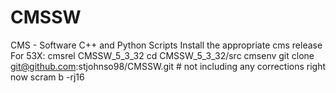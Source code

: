 # CMSSW
CMS - Software C++ and Python Scripts
Install the appropriate cms release
For 53X:
cmsrel CMSSW_5_3_32
cd CMSSW_5_3_32/src
cmsenv
git clone git@github.com:stjohnso98/CMSSW.git           # not including any corrections right now
scram b -rj16
